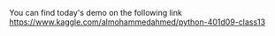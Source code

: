 You can find today's demo on the following link
https://www.kaggle.com/almohammedahmed/python-401d09-class13